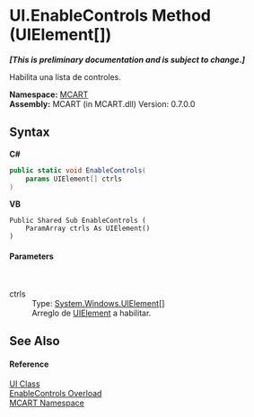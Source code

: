 # UI.EnableControls Method (UIElement[])
 _**\[This is preliminary documentation and is subject to change.\]**_

Habilita una lista de controles.

**Namespace:**&nbsp;<a href="89e7854f-fe6f-d208-fb0c-b17953422852">MCART</a><br />**Assembly:**&nbsp;MCART (in MCART.dll) Version: 0.7.0.0

## Syntax

**C#**<br />
``` C#
public static void EnableControls(
	params UIElement[] ctrls
)
```

**VB**<br />
``` VB
Public Shared Sub EnableControls ( 
	ParamArray ctrls As UIElement()
)
```


#### Parameters
&nbsp;<dl><dt>ctrls</dt><dd>Type: <a href="http://msdn2.microsoft.com/es-es/library/ms590078" target="_blank">System.Windows.UIElement</a>[]<br />Arreglo de <a href="http://msdn2.microsoft.com/es-es/library/ms590078" target="_blank">UIElement</a> a habilitar.</dd></dl>

## See Also


#### Reference
<a href="11cde9c6-a596-d602-594d-308b0ec41ea6">UI Class</a><br /><a href="a24e976f-e514-7bf0-109f-2dd3f74fe5e0">EnableControls Overload</a><br /><a href="89e7854f-fe6f-d208-fb0c-b17953422852">MCART Namespace</a><br />